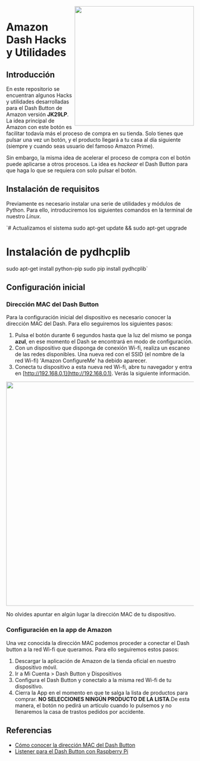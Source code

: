 <img width="320" src="https://images.britcdn.com/wp-content/uploads/2015/03/amazon-dash-button-2.png" align="right" />

# Amazon Dash Hacks y Utilidades

## Introducción

En este repositorio se encuentran algunos Hacks y utilidades desarrolladas para el Dash Button de Amazon versión **JK29LP**. La idea principal
de Amazon con este botón es facilitar todavía más el proceso de compra en su tienda. Solo tienes que pulsar una vez un botón,
y el producto llegará a tu casa al día siguiente (siempre y cuando seas usuario del famoso Amazon Prime).

Sin embargo, la misma idea de acelerar el proceso de compra con el botón puede aplicarse a otros procesos. La idea es *hackear* el
Dash Button para que haga lo que se requiera con solo pulsar el botón.

## Instalación de requisitos

Previamente es necesario instalar una serie de utilidades y módulos de Python. Para ello, introduciremos los siguientes
comandos en la terminal de nuestro *Linux*.

`# Actualizamos el sistema
sudo apt-get update && sudo apt-get upgrade

# Instalación de  pydhcplib
sudo apt-get install python-pip
sudo pip install pydhcplib`

## Configuración inicial

### Dirección MAC del Dash Button
Para la configuración inicial del dispositivo es necesario conocer la dirección MAC del Dash. Para ello seguiremos los siguientes pasos:
1. Pulsa el botón durante 6 segundos hasta que la luz del mismo se ponga **azul**, en ese momento el Dash se encontrará en modo de configuración.
2. Con un dispositivo que disponga de conexión Wi-fi, realiza un escaneo de las redes disponibles. Una nueva red con el SSID (el nombre de la red
  Wi-fi) 'Amazon ConfigureMe' ha debido aparecer.
3. Conecta tu dispositivo a esta nueva red Wi-fi, abre tu navegador y entra en [http://192.168.0.1](http://192.168.0.1). Verás la siguiente información.

<img width="600" src="https://cdn-images-1.medium.com/max/800/1*wdPTqesE6QpJVUgZZY9gEA.png" align="center" />

No olvides apuntar en algún lugar la dirección MAC de tu dispositivo.

### Configuración en la app de Amazon
Una vez conocida la dirección MAC podemos proceder a conectar el Dash button a la red Wi-fi que queramos. Para ello seguiremos estos pasos:
1. Descargar la aplicación de Amazon de la tienda oficial en nuestro dispositivo móvil.
2. Ir a Mi Cuenta > Dash Button y Dispositivos
3. Configura el Dash Button y conectalo a la misma red Wi-fi de tu dispositivo.
4. Cierra la App en el momento en que te salga la lista de productos para comprar. **NO SELECCIONES NINGÚN PRODUCTO DE LA LISTA**.De esta manera, el botón
no pedirá un artículo cuando lo pulsemos y no llenaremos la casa de trastos pedidos por accidente.

## Referencias

- [Cómo conocer la dirección MAC del Dash Button](https://medium.com/@bahman./hack-the-amazon-dash-button-jk29lp-on-macos-sierra-fe8b2312a471)
- [Listener para el Dash Button con Raspberry Pi](https://www.nathankowald.com/blog/2017/05/dash-button-with-raspberry-pi/)
